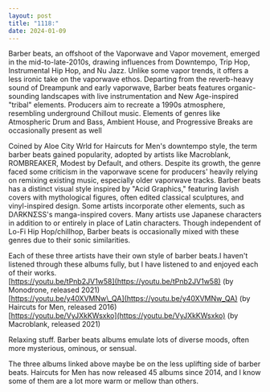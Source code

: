 ```yaml
---
layout: post
title: "1118:"
date: 2024-01-09
---
```


Barber beats, an offshoot of the Vaporwave and Vapor movement, emerged in the mid-to-late-2010s, drawing influences from Downtempo, Trip Hop, Instrumental Hip Hop, and Nu Jazz. Unlike some vapor trends, it offers a less ironic take on the vaporwave ethos. Departing from the reverb-heavy sound of Dreampunk and early vaporwave, Barber beats features organic-sounding landscapes with live instrumentation and New Age-inspired "tribal" elements. Producers aim to recreate a 1990s atmosphere, resembling underground Chillout music. Elements of genres like Atmospheric Drum and Bass, Ambient House, and Progressive Breaks are occasionally present as well

Coined by Aloe City Wrld for Haircuts for Men's downtempo style, the term barber beats gained popularity, adopted by artists like Macroblank, ROMBREAKER, Modest by Default, and others. Despite its growth, the genre faced some criticism in the vaporwave scene for producers' heavily relying on remixing existing music, especially older vaporwave tracks. Barber beats has a distinct visual style inspired by "Acid Graphics," featuring lavish covers with mythological figures, often edited classical sculptures, and vinyl-inspired design. Some artists incorporate other elements, such as DΛRKNΣSS's manga-inspired covers. Many artists use Japanese characters in addition to or entirely in place of Latin characters. Though independent of Lo-Fi Hip Hop/chillhop, Barber beats is occasionally mixed with these genres due to their sonic similarities.

Each of these three artists have their own style of barber beats.I haven't listened through these albums fully, but I have listened to and enjoyed each of their works.  
[https://youtu.be/tPnb2JV1w58](https://youtu.be/tPnb2JV1w58) (by Monodrone, released 2021\)  
[https://youtu.be/y40XVMNw\_QA](https://youtu.be/y40XVMNw_QA) (by Haircuts for Men, released 2016\)  
[https://youtu.be/VyJXkKWsxko](https://youtu.be/VyJXkKWsxko) (by Macroblank, released 2021\)

Relaxing stuff. Barber beats albums emulate lots of diverse moods, often more mysterious, ominous, or sensual.

The three albums linked above maybe be on the less uplifting side of barber beats. Haircuts for Men has now released 45 albums since 2014, and I know some of them are a lot more warm or mellow than others.
